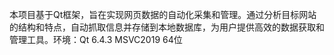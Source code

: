 本项目基于Qt框架，旨在实现网页数据的自动化采集和管理。通过分析目标网站的结构和特点，自动抓取信息并存储到本地数据库，为用户提供高效的数据获取和管理工具。环境：Qt 6.4.3 MSVC2019 64位
